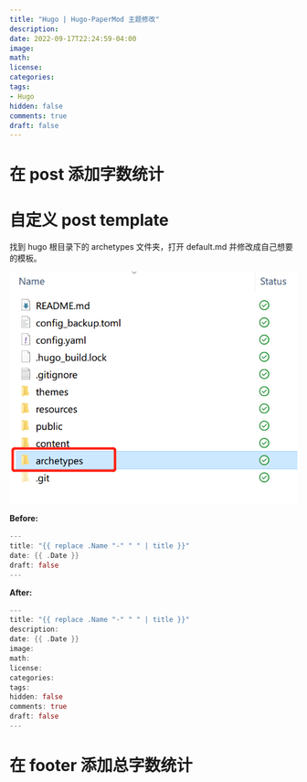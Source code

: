 ```yaml
---
title: "Hugo | Hugo-PaperMod 主题修改"
description: 
date: 2022-09-17T22:24:59-04:00
image: 
math:
license: 
categories:
tags:
- Hugo
hidden: false
comments: true
draft: false
---
```


# 在 post 添加字数统计




# 自定义 post template

找到 hugo 根目录下的 archetypes 文件夹，打开 default.md 并修改成自己想要的模板。

![](https://raw.githubusercontent.com/Gilgamel/img-host/main/hugo/20220917230200.png)

**Before:**
``` rust {linenos=table}
---
title: "{{ replace .Name "-" " " | title }}"
date: {{ .Date }}
draft: false
---

```

**After:**

```rust {linenos=table}
---
title: "{{ replace .Name "-" " " | title }}"
description: 
date: {{ .Date }}
image: 
math:
license: 
categories:
tags:
hidden: false
comments: true
draft: false
---
```

# 在 footer 添加总字数统计

